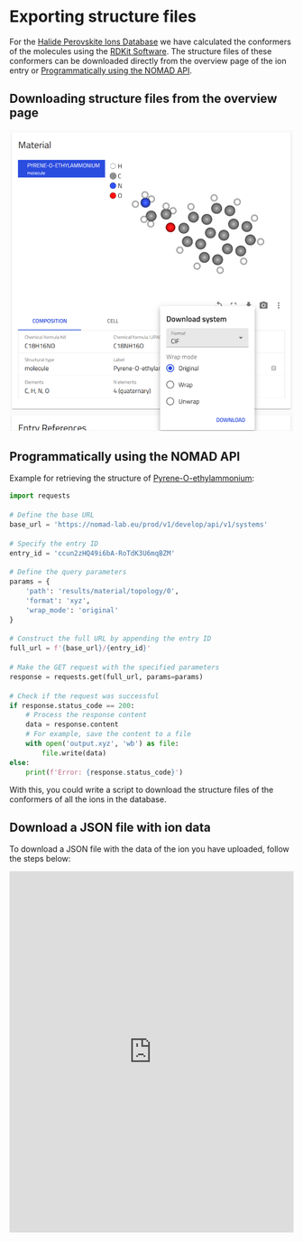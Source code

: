 # Exporting structure files

For the [Halide Perovskite Ions Database](https://nomad-lab.eu/prod/v1/develop/gui/search/perovskite-ions) we have calculated the conformers of the molecules using the [RDKit Software](https://www.rdkit.org/). The structure files of these conformers can be downloaded directly from the overview page of the ion entry or [Programmatically using the NOMAD API](https://nomad-lab.eu/prod/v1/develop/api/v1/extensions/docs#/systems).

## Downloading structure files from the overview page

![Download the strcuture file of the conformer](../assets/image.png)

## Programmatically using the NOMAD API
Example for retrieving the structure of [Pyrene-O-ethylammonium](https://nomad-lab.eu/prod/v1/develop/gui/entry/id/ccun2zHQ49i6bA-RoTdK3U6mqBZM):

```python
import requests

# Define the base URL
base_url = 'https://nomad-lab.eu/prod/v1/develop/api/v1/systems'

# Specify the entry ID
entry_id = 'ccun2zHQ49i6bA-RoTdK3U6mqBZM'

# Define the query parameters
params = {
    'path': 'results/material/topology/0',
    'format': 'xyz',
    'wrap_mode': 'original'
}

# Construct the full URL by appending the entry ID
full_url = f'{base_url}/{entry_id}'

# Make the GET request with the specified parameters
response = requests.get(full_url, params=params)

# Check if the request was successful
if response.status_code == 200:
    # Process the response content
    data = response.content
    # For example, save the content to a file
    with open('output.xyz', 'wb') as file:
        file.write(data)
else:
    print(f'Error: {response.status_code}')
```

With this, you could write a script to download the structure files of the conformers of all the ions in the database.

## Download a JSON file with ion data

To download a JSON file with the data of the ion you have uploaded, follow the steps below:

<iframe src="https://scribehow.com/shared/Downlaod_an_ion_file_in_your_own_upload__r6kSVRioQYC7qH3S4eXlbA" width="100%" height="640" allowfullscreen frameborder="0"></iframe>



